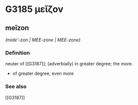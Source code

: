 # G3185 μεῖζον

## meîzon

_(mide'-zon | MEE-zone | MEE-zone)_

### Definition

neuter of [[G3187]]; (adverbially) in greater degree; the more.

- of greater degree, even more

### See also

[[G3187]]

